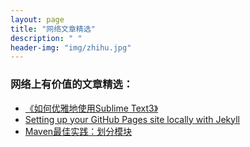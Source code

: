 ```yaml
---
layout: page
title: "网络文章精选"
description: " "
header-img: "img/zhihu.jpg"
---
```


### 网络上有价值的文章精选：

- [《如何优雅地使用Sublime Text3》](http://www.jianshu.com/p/3cb5c6f2421c/)
- [Setting up your GitHub Pages site locally with Jekyll](https://help.github.com/articles/setting-up-your-github-pages-site-locally-with-jekyll/)
- [Maven最佳实践：划分模块](http://juvenshun.iteye.com/blog/305865)
